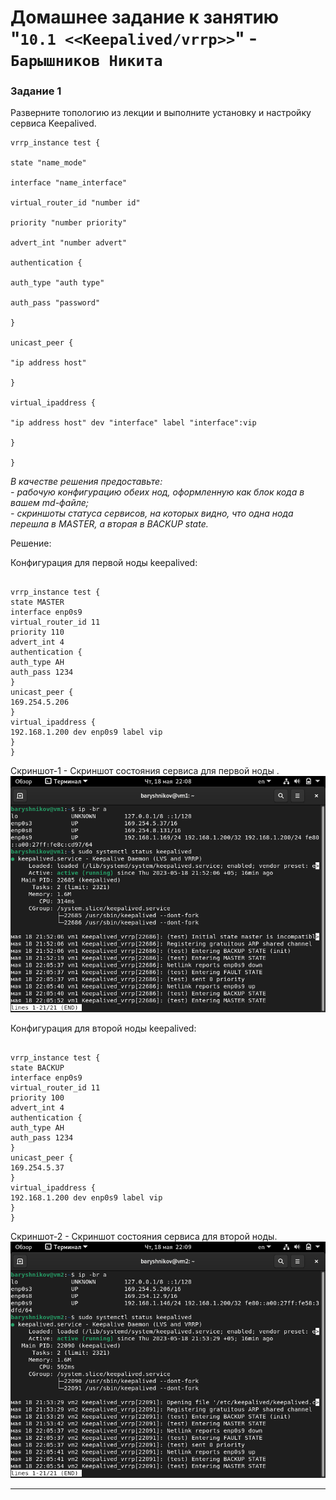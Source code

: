 # Домашнее задание к занятию "`10.1 <<Keepalived/vrrp>>`" - `Барышников Никита`


### Задание 1

Разверните топологию из лекции и выполните установку и настройку сервиса Keepalived. 

```
vrrp_instance test {

state "name_mode"

interface "name_interface"

virtual_router_id "number id"

priority "number priority"

advert_int "number advert"

authentication {

auth_type "auth type"

auth_pass "password"

}

unicast_peer {

"ip address host"

}

virtual_ipaddress {

"ip address host" dev "interface" label "interface":vip

}

}

```

*В качестве решения предоставьте:*   
*- рабочую конфигурацию обеих нод, оформленную как блок кода в вашем md-файле;*   
*- скриншоты статуса сервисов, на которых видно, что одна нода перешла в MASTER, а вторая в BACKUP state.*

Решение:

Конфигурация для первой ноды keepalived:

```

vrrp_instance test {
state MASTER
interface enp0s9
virtual_router_id 11
priority 110
advert_int 4
authentication {
auth_type AH
auth_pass 1234
}
unicast_peer {
169.254.5.206
}
virtual_ipaddress {
192.168.1.200 dev enp0s9 label vip
}
}

```

Скриншот-1 - Скриншот состояния сервиса для первой ноды .
![Скриншот-1](https://github.com/BaryshnikovNV/Monitoring-and-fault-tolerance/blob/main/img/10-01/10.1.1.3_Скриншот_состояния_сервиса_keepalived_для_vm1.png)

Конфигурация для второй ноды keepalived:

```

vrrp_instance test {
state BACKUP
interface enp0s9
virtual_router_id 11
priority 100
advert_int 4
authentication {
auth_type AH
auth_pass 1234
}
unicast_peer {
169.254.5.37
}
virtual_ipaddress {
192.168.1.200 dev enp0s9 label vip
}
}

```

Скриншот-2 - Скриншот состояния сервиса для второй ноды.
![Скриншот-2](https://github.com/BaryshnikovNV/Monitoring-and-fault-tolerance/blob/main/img/10-01/10.1.1.4_Скриншот_состояния_сервиса_keepalived_для_vm2.png)

---